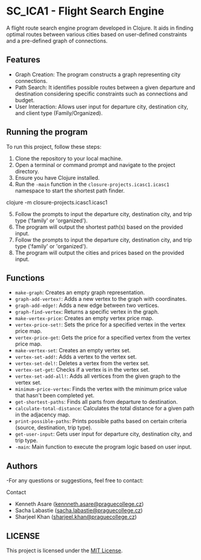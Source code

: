 # SC_ICA1 - Flight Search Engine 


A  flight route search engine program developed in Clojure. It aids in finding optimal routes between various cities based on user-defined constraints and a pre-defined graph of connections.


## Features


- Graph Creation: The program constructs a graph representing city connections.
- Path Search: It identifies possible routes between a given departure and destination considering specific constraints such as connections and budget.
- User Interaction: Allows user input for departure city, destination city, and client type (Family/Organized).

## Running the program
To run this project, follow these steps:

1. Clone the repository to your local machine.
2. Open a terminal or command prompt and navigate to the project directory.
3. Ensure you have Clojure installed.
4. Run the `-main` function in the `closure-projects.icasc1.icasc1` namespace to start the shortest path finder.

clojure -m closure-projects.icasc1.icasc1

5. Follow the prompts to input the departure city, destination city, and trip type ('family' or 'organized').
6. The program will output the shortest path(s) based on the provided input.
5. Follow the prompts to input the departure city, destination city, and trip type ('family' or 'organized').
6. The program will output the cities and prices based on the provided input.

## Functions
- `make-graph`: Creates an empty graph representation.
- `graph-add-vertex!`: Adds a new vertex to the graph with coordinates.
- `graph-add-edge!`: Adds a new edge between two vertices.
- `graph-find-vertex`: Returns a specific vertex in the graph.
- `make-vertex-price`: Creates an empty vertex price map.
- `vertex-price-set!`: Sets the price for a specified vertex in the vertex price map.
- `vertex-price-get`: Gets the price for a specified vertex from the vertex price map.
- `make-vertex-set`: Creates an empty vertex set.
- `vertex-set-add!`: Adds a vertex to the vertex set.
- `vertex-set-del!`: Deletes a vertex from the vertex set.
- `vertex-set-get`: Checks if a vertex is in the vertex set.
- `vertex-set-add-all!`: Adds all vertices from the given graph to the vertex set.
- `minimum-price-vertex`: Finds the vertex with the minimum price value that hasn't been completed yet.
- `get-shortest-paths`: Finds all parts from departure to destination.
- `calculate-total-distance`: Calculates the total distance for a given path in the adjacency map.
- `print-possible-paths`: Prints possible paths based on certain criteria (source, destination, trip type).
- `get-user-input`: Gets user input for departure city, destination city, and trip type.
- `-main`: Main function to execute the program logic based on user input.
## Authors

-For any questions or suggestions, feel free to contact:

Contact

- Kenneth Asare (kennneth.asare@praguecollege.cz)
- Sacha Labastie (sacha.labastie@praguecollege.cz)
- Sharjeel Khan (sharjeel.khan@praguecollege.cz)

## LICENSE

This project is licensed under the [MIT License](LICENSE).
